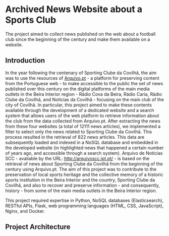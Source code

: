 # Archived News Website about a Sports Club

The project aimed to collect news published on the web about a football club since the beginning of the century and make them available on a website.

## Introduction

In the year following the centenary of Sporting Clube da Covilhã, the aim was
to use the resources of [Arquivo.pt](https://arquivo.pt/) - a platform for preserving content from the
Portuguese web - to make accessible to the public the set of news published
over this century on the digital platforms of the main media outlets in the
Beira Interior region - Rádio Cova da Beira, Rádio Caria, Rádio Clube da Covilhã, and Notícias da Covilhã - focusing on the main club of the city of Covilhã.
In particular, this project aimed to make these contents available through the
development of a dedicated website and a search system that allows users of
the web platform to retrieve information about the club from the data collected from Arquivo.pt. After extracting the news from these four websites (a total of 12111 news articles), we
implemented a filter to select only the news related to Sporting Clube da Covilhã. This process resulted in the retrieval of 822 news articles. This data are subsequently loaded and indexed
in a NoSQL database and embedded in the developed website (in highlighted
news that happened a certain number of years ago, and accessible through a
search system).
Arquivo de Notícias SCC - avaliable by the URL: http://arquivoscc.ipt.pt/ -
is based on the retrieval of news about Sporting Clube da Covilhã from the
beginning of the century using Arquivo.pt.
The aim of this project was to contribute to the preservation of local sports
heritage and the collective memory of a historic sports institution in the Beira
Interior and the country, Sporting Clube da Covilhã, and also to recover and
preserve information - and consequently, history - from some of the main media outlets in the Beira Interior region.


This project required expertise in Python, NoSQL databases (Elasticsearch), RESTful APIs, Flask, web programming languages (HTML, CSS, JavaScript), Nginx, and Docker.



## Project Architecture


